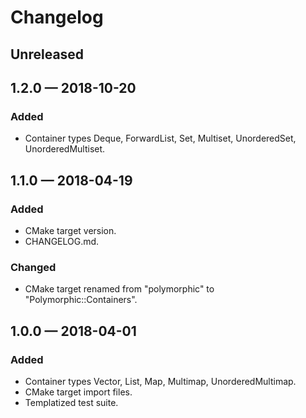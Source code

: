 # Changelog

## Unreleased

## 1.2.0 — 2018-10-20
### Added
- Container types Deque, ForwardList, Set, Multiset, UnorderedSet, UnorderedMultiset.

## 1.1.0 — 2018-04-19
### Added
- CMake target version.
- CHANGELOG.md.

### Changed
- CMake target renamed from "polymorphic" to "Polymorphic::Containers".

## 1.0.0 — 2018-04-01
### Added
- Container types Vector, List, Map, Multimap, UnorderedMultimap.
- CMake target import files.
- Templatized test suite.
